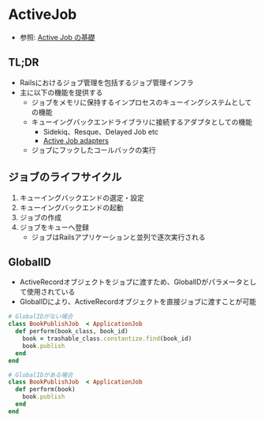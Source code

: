 # ActiveJob
- 参照: [Active Job の基礎](https://railsguides.jp/active_job_basics.html)

## TL;DR
- Railsにおけるジョブ管理を包括するジョブ管理インフラ
- 主に以下の機能を提供する
  - ジョブをメモリに保持するインプロセスのキューイングシステムとしての機能
  - キューイングバックエンドライブラリに接続するアダプタとしての機能
    - Sidekiq、Resque、Delayed Job etc
    - [Active Job adapters](https://api.rubyonrails.org/classes/ActiveJob/QueueAdapters.html)
  - ジョブにフックしたコールバックの実行

## ジョブのライフサイクル
1. キューイングバックエンドの選定・設定
2. キューイングバックエンドの起動
3. ジョブの作成
4. ジョブをキューへ登録
    - ジョブはRailsアプリケーションと並列で逐次実行される

## GlobalID
- ActiveRecordオブジェクトをジョブに渡すため、GlobalIDがパラメータとして使用されている
- GlobalIDにより、ActiveRecordオブジェクトを直接ジョブに渡すことが可能
```ruby
# GlobalIDがない場合
class BookPublishJob  < ApplicationJob
  def perform(book_class, book_id)
    book = trashable_class.constantize.find(book_id)
    book.publish
  end
end

# GlobalIDがある場合
class BookPublishJob  < ApplicationJob
  def perform(book)
    book.publish
  end
end
```
